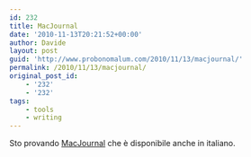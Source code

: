 ```yaml
---
id: 232
title: MacJournal
date: '2010-11-13T20:21:52+00:00'
author: Davide
layout: post
guid: 'http://www.probonomalum.com/2010/11/13/macjournal/'
permalink: /2010/11/13/macjournal/
original_post_id:
    - '232'
    - '232'
tags:
    - tools
    - writing
---
```


Sto provando [MacJournal](http://www.marinersoftware.com/products/macjournal/) che è disponibile anche in italiano.